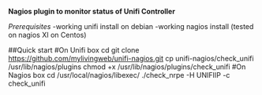 **Nagios plugin to monitor status of Unifi Controller**

*Prerequisites*
-working unifi install on debian
-working nagios install (tested on nagios XI on Centos)

##Quick start
#On Unifi box
cd
git clone https://github.com/mylivingweb/unifi-nagios.git
cp unifi-nagios/check_unifi /usr/lib/nagios/plugins
chmod +x /usr/lib/nagios/plugins/check_unifi
#On Nagios box
cd /usr/local/nagios/libexec/
./check_nrpe -H UNIFIIP -c check_unifi
